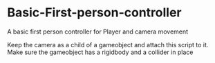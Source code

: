 # Basic-First-person-controller
A basic first person controller for Player and camera movement


Keep the camera as a child of a gameobject and attach this script to it. Make sure the gameobject has a rigidbody and a collider in place

